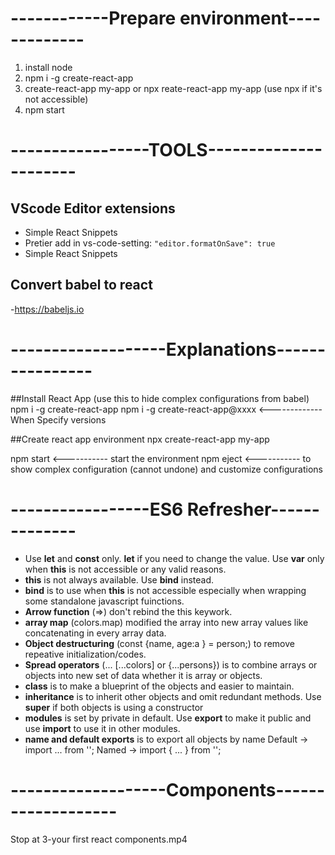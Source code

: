 # ------------Prepare environment-------------

1. install node
2. npm i -g create-react-app
3. create-react-app my-app or npx reate-react-app my-app (use npx if it's not accessible)
4. npm start

# -----------------TOOLS----------------------

## VScode Editor extensions

- Simple React Snippets
- Pretier
    add in vs-code-setting:
    ``"editor.formatOnSave": true``
- Simple React Snippets

## Convert babel to react

-https://babeljs.io

# -------------------Explanations----------------
##Install React App (use this to hide complex configurations from babel)
npm i -g create-react-app
npm i -g create-react-app@xxxx <-------------When Specify versions

##Create react app environment
npx create-react-app my-app

npm start <----------- start the environment
npm eject <----------- to show complex configuration (cannot undone) and customize configurations

# -----------------ES6 Refresher--------------

- Use **let** and **const** only. **let** if you need to change the value. Use **var** only when **this** is not accessible or any valid reasons.
- **this** is not always available. Use **bind** instead.
- **bind** is to use when **this** is not accessible especially when wrapping some standalone javascript fuinctions.
- **Arrow function** (=>) don't rebind the this keywork.
- **array map** (colors.map) modified the array into new array values like concatenating in every array data.
- **Object destructuring** (const {name, age:a } = person;) to remove repeative initialization/codes.
- **Spread operators** (... [...colors] or {...persons}) is to combine arrays or objects into new set of data whether it is array or objects.
- **class** is to make a blueprint of the objects and easier to maintain.
- **inheritance** is to inherit other objects and omit redundant methods. Use **super** if both objects is using a constructor
- **modules** is set by private in default. Use **export** to make it public and use **import** to use it in other modules.
- **name and default exports** is to export all objects by name
  Default -> import ... from '';
  Named -> import { ... } from '';

# -------------------Components-------------------

Stop at 3-your first react components.mp4
